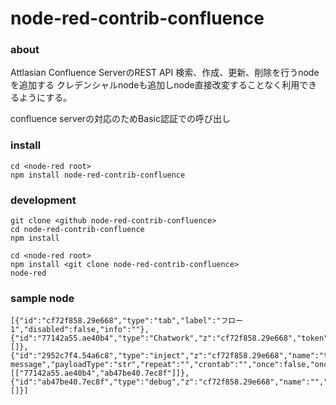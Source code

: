 node-red-contrib-confluence
===========================

### about
Attlasian Confluence ServerのREST API
検索、作成、更新、削除を行うnodeを追加する
クレデンシャルnodeも追加しnode直接改変することなく利用できるようにする。

confluence serverの対応のためBasic認証での呼び出し


### install
```
cd <node-red root>
npm install node-red-contrib-confluence
```

### development
```
git clone <github node-red-contrib-confluence>
cd node-red-contrib-confluence
npm install

cd <node-red root>
npm install <git clone node-red-contrib-confluence>
node-red 
```

### sample node
```
[{"id":"cf72f858.29e668","type":"tab","label":"フロー 1","disabled":false,"info":""},{"id":"77142a55.ae40b4","type":"Chatwork","z":"cf72f858.29e668","token":"","channelId":"","x":260,"y":80,"wires":[]},{"id":"2952c7f4.54a6c8","type":"inject","z":"cf72f858.29e668","name":"test","topic":"","payload":"test message","payloadType":"str","repeat":"","crontab":"","once":false,"onceDelay":0.1,"x":90,"y":80,"wires":[["77142a55.ae40b4","ab47be40.7ec8f"]]},{"id":"ab47be40.7ec8f","type":"debug","z":"cf72f858.29e668","name":"","active":true,"tosidebar":true,"console":false,"tostatus":false,"complete":"payload","x":270,"y":120,"wires":[]}]
```
